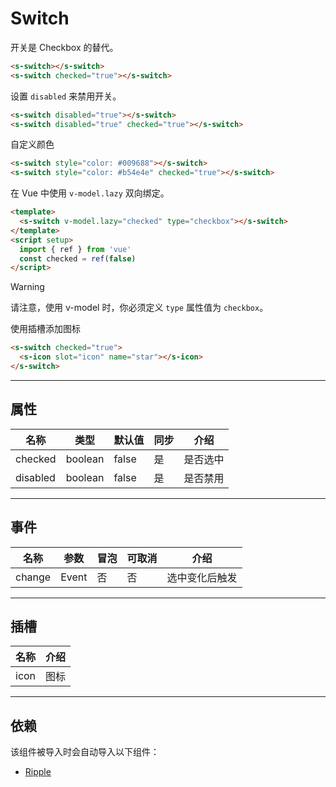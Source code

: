 # Switch

开关是 Checkbox 的替代。

```html preview
<s-switch></s-switch>
<s-switch checked="true"></s-switch>
```

设置 `disabled` 来禁用开关。

```html preview
<s-switch disabled="true"></s-switch>
<s-switch disabled="true" checked="true"></s-switch>
```

自定义颜色

```html preview
<s-switch style="color: #009688"></s-switch>
<s-switch style="color: #b54e4e" checked="true"></s-switch>
```

在 Vue 中使用 `v-model.lazy` 双向绑定。

```html
<template>
  <s-switch v-model.lazy="checked" type="checkbox"></s-switch>
</template>
<script setup>
  import { ref } from 'vue'
  const checked = ref(false)
</script>
```

> [!WARNING]
> 请注意，使用 v-model 时，你必须定义 `type` 属性值为 `checkbox`。

使用插槽添加图标

```html preview
<s-switch checked="true">
  <s-icon slot="icon" name="star"></s-icon>
</s-switch>
```

---

## 属性

| 名称     | 类型     | 默认值 | 同步 | 介绍     |
| -------- | ------- | ------ | ---- | ------- |
| checked  | boolean | false  | 是   | 是否选中 | 
| disabled | boolean | false  | 是   | 是否禁用 |

---

## 事件


| 名称   | 参数   | 冒泡 | 可取消 | 介绍          |
| ------ |------ |------|------ |-------------- |
| change | Event | 否   | 否     | 选中变化后触发 |

---

## 插槽

| 名称 | 介绍  |
| ---- | ---- |
| icon | 图标 |

---

## 依赖

该组件被导入时会自动导入以下组件：

- [Ripple](./ripple)